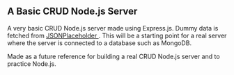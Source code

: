 ## A Basic CRUD Node.js Server

A very basic CRUD Node.js server made using Express.js. Dummy data is fetched from <a href="https://jsonplaceholder.typicode.com/"> JSONPlaceholder </a> . This will be a starting point for a real server where the server is connected to a database such as MongoDB. 

Made as a future reference for building a real CRUD Node.js server and to practice Node.js. 
